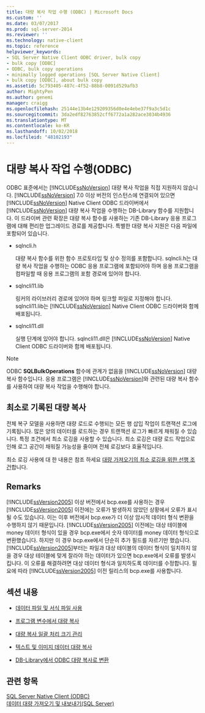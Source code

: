 ```yaml
---
title: 대량 복사 작업 수행 (ODBC) | Microsoft Docs
ms.custom: ''
ms.date: 03/07/2017
ms.prod: sql-server-2014
ms.reviewer: ''
ms.technology: native-client
ms.topic: reference
helpviewer_keywords:
- SQL Server Native Client ODBC driver, bulk copy
- bulk copy [ODBC]
- ODBC, bulk copy operations
- minimally logged operations [SQL Server Native Client]
- bulk copy [ODBC], about bulk copy
ms.assetid: 5c793405-487c-4f52-88b8-0091d529afb3
author: MightyPen
ms.author: genemi
manager: craigg
ms.openlocfilehash: 25144e13b4e129209356d0e4e4ebe37f9a3c5d1c
ms.sourcegitcommit: 3da2edf82763852cff6772a1a282ace3034b4936
ms.translationtype: MT
ms.contentlocale: ko-KR
ms.lasthandoff: 10/02/2018
ms.locfileid: "48102193"
---
```

# <a name="performing-bulk-copy-operations-odbc"></a>대량 복사 작업 수행(ODBC)
  ODBC 표준에서는 [!INCLUDE[ssNoVersion](../../includes/ssnoversion-md.md)] 대량 복사 작업을 직접 지원하지 않습니다. [!INCLUDE[ssNoVersion](../../includes/ssnoversion-md.md)] 7.0 이상 버전의 인스턴스에 연결되어 있으면 [!INCLUDE[ssNoVersion](../../includes/ssnoversion-md.md)] Native Client ODBC 드라이버에서 [!INCLUDE[ssNoVersion](../../includes/ssnoversion-md.md)] 대량 복사 작업을 수행하는 DB-Library 함수를 지원합니다. 이 드라이버 관련 확장은 대량 복사 함수를 사용하는 기존 DB-Library 응용 프로그램에 대해 편리한 업그레이드 경로를 제공합니다. 특별한 대량 복사 지원은 다음 파일에 포함되어 있습니다.  
  
-   sqlncli.h  
  
     대량 복사 함수를 위한 함수 프로토타입 및 상수 정의를 포함합니다. sqlncli.h는 대량 복사 작업을 수행하는 ODBC 응용 프로그램에 포함되어야 하며 응용 프로그램을 컴파일할 때 응용 프로그램의 포함 경로에 있어야 합니다.  
  
-   sqlncli11.lib  
  
     링커의 라이브러리 경로에 있어야 하며 링크할 파일로 지정해야 합니다. sqlncli11.lib는 [!INCLUDE[ssNoVersion](../../includes/ssnoversion-md.md)] Native Client ODBC 드라이버와 함께 배포됩니다.  
  
-   sqlncli11.dll  
  
     실행 단계에 있어야 합니다. sqlncli11.dll은 [!INCLUDE[ssNoVersion](../../includes/ssnoversion-md.md)] Native Client ODBC 드라이버와 함께 배포됩니다.  
  
> [!NOTE]  
>  ODBC **SQLBulkOperations** 함수에 관계가 없음을 [!INCLUDE[ssNoVersion](../../includes/ssnoversion-md.md)] 대량 복사 함수입니다. 응용 프로그램은 [!INCLUDE[ssNoVersion](../../includes/ssnoversion-md.md)]와 관련된 대량 복사 함수를 사용하여 대량 복사 작업을 수행해야 합니다.  
  
## <a name="minimally-logging-bulk-copies"></a>최소로 기록된 대량 복사  
 전체 복구 모델을 사용하면 대량 로드로 수행되는 모든 행 삽입 작업이 트랜잭션 로그에 기록됩니다. 많은 양의 데이터를 로드하는 경우 트랜잭션 로그가 빠르게 채워질 수 있습니다. 특정 조건에서 최소 로깅을 사용할 수 있습니다. 최소 로깅은 대량 로드 작업으로 인해 로그 공간이 채워질 가능성을 줄이며 전체 로깅보다 효율적입니다.  
  
 최소 로깅 사용에 대 한 내용은 참조 하세요 [대량 가져오기의 최소 로깅을 위한 선행 조건](../import-export/prerequisites-for-minimal-logging-in-bulk-import.md)합니다.  
  
## <a name="remarks"></a>Remarks  
 [!INCLUDE[ssVersion2005](../../includes/ssversion2005-md.md)] 이상 버전에서 bcp.exe를 사용하는 경우 [!INCLUDE[ssVersion2005](../../includes/ssversion2005-md.md)] 이전에는 오류가 발생하지 않았던 상황에서 오류가 표시될 수도 있습니다. 이는 이후 버전에서 bcp.exe가 더 이상 암시적 데이터 형식 변환을 수행하지 않기 때문입니다. [!INCLUDE[ssVersion2005](../../includes/ssversion2005-md.md)] 이전에는 대상 테이블에 money 데이터 형식이 있을 경우 bcp.exe에서 숫자 데이터를 money 데이터 형식으로 변환했습니다. 하지만 이 경우 bcp.exe에서 단순히 추가 필드를 자르기만 했습니다. [!INCLUDE[ssVersion2005](../../includes/ssversion2005-md.md)]부터는 파일과 대상 테이블의 데이터 형식이 일치하지 않을 경우 대상 테이블에 맞게 잘라야 하는 데이터가 있으면 bcp.exe에서 오류를 발생시킵니다. 이 오류를 해결하려면 대상 데이터 형식과 일치하도록 데이터를 수정합니다. 필요에 따라 [!INCLUDE[ssVersion2005](../../includes/ssversion2005-md.md)] 이전 릴리스의 bcp.exe를 사용합니다.  
  
## <a name="in-this-section"></a>섹션 내용  
  
-   [데이터 파일 및 서식 파일 사용](using-data-files-and-format-files.md)  
  
-   [프로그램 변수에서 대량 복사](bulk-copying-from-program-variables.md)  
  
-   [대량 복사 일괄 처리 크기 관리](managing-bulk-copy-batch-sizes.md)  
  
-   [텍스트 및 이미지 데이터 대량 복사](bulk-copying-text-and-image-data.md)  
  
-   [DB-Library에서 ODBC 대량 복사로 변환](converting-from-db-library-to-odbc-bulk-copy.md)  
  
## <a name="see-also"></a>관련 항목  
 [SQL Server Native Client &#40;ODBC&#41;](../native-client/odbc/sql-server-native-client-odbc.md)   
 [데이터 대량 가져오기 및 내보내기&#40;SQL Server&#41;](../import-export/bulk-import-and-export-of-data-sql-server.md)  
  
  
